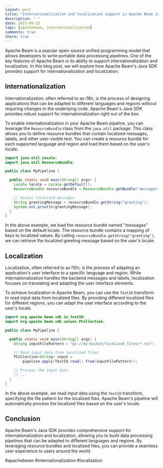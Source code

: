 ```yaml
---
layout: post
title: "Internationalization and localization support in Apache Beam Java SDK"
description: " "
date: 2023-09-25
tags: [apachebeam, internationalization]
comments: true
share: true
---
```


Apache Beam is a popular open-source unified programming model that allows developers to write portable data processing pipelines. One of the key features of Apache Beam is its ability to support internationalization and localization. In this blog post, we will explore how Apache Beam's Java SDK provides support for internationalization and localization.

## Internationalization
Internationalization, often referred to as i18n, is the process of designing applications that can be adapted to different languages and regions without requiring changes to the underlying code. Apache Beam's Java SDK provides robust support for internationalization right out of the box.

To enable internationalization in your Apache Beam pipeline, you can leverage the `ResourceBundle` class from the `java.util` package. This class allows you to define resource bundles that contain localized messages, labels, and other user-visible text. You can create a resource bundle for each supported language and region and load them based on the user's locale.

```java
import java.util.Locale;
import java.util.ResourceBundle;

public class MyPipeline {

  public static void main(String[] args) {
    Locale locale = Locale.getDefault();
    ResourceBundle resourceBundle = ResourceBundle.getBundle("messages", locale);

    // Access localized messages
    String greetingMessage = resourceBundle.getString("greeting");
    System.out.println(greetingMessage);
  }
}
```

In the above example, we load the resource bundle named "messages" based on the default locale. The resource bundle contains a mapping of keys to localized values. By calling `resourceBundle.getString("greeting")`, we can retrieve the localized greeting message based on the user's locale.

## Localization
Localization, often referred to as l10n, is the process of adapting an application's user interface to a specific language and region. While internationalization handles the backend messages and labels, localization focuses on translating and adapting the user interface elements.

To achieve localization in Apache Beam, you can use the `TextIO` transform to read input data from localized files. By providing different localized files for different regions, you can adapt the user interface according to the user's locale.

```java
import org.apache.beam.sdk.io.TextIO;
import org.apache.beam.sdk.values.PCollection;

public class MyPipeline {

  public static void main(String[] args) {
    String inputFilePattern = "gs://my-bucket/localized_files/*.txt";

    // Read input data from localized files
    PCollection<String> input = 
        pipeline.apply(TextIO.read().from(inputFilePattern));

    // Process the input data
    // ...
  }
}
```

In the above example, we read input data using the `TextIO` transform, specifying the file pattern for the localized files. Apache Beam's pipeline will automatically process the localized files based on the user's locale.

## Conclusion
Apache Beam's Java SDK provides comprehensive support for internationalization and localization, allowing you to build data processing pipelines that can be adapted to different languages and regions. By leveraging resource bundles and localized files, you can provide a seamless user experience to users around the world.

#apachebeam #internationalization #localization